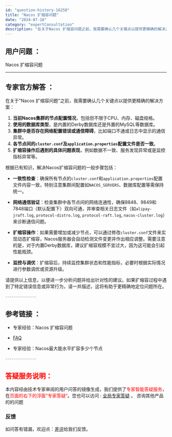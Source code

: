 ```yaml
---
id: "question-history-16258"
title: "Nacos 扩缩容问题"
date: "2024-07-18"
category: "expertConsultation"
description: "在关于Nacos 扩缩容问题之前，我需要确认几个关键点以提供更精确的解决方案：1. **当前Nacos集群的节点配置情况**，包括但不限于CPU、内存、磁盘规格。2. **使用的数据库类型**，是内置的Derby数据库还是外置的MySQL等数据库。3. **集群中是否存在网络配置错误或通信障碍**，"
---
```


## 用户问题 ： 
 Nacos 扩缩容问题  

---------------
## 专家官方解答 ：

在关于"Nacos 扩缩容问题"之前，我需要确认几个关键点以提供更精确的解决方案：

1. **当前Nacos集群的节点配置情况**，包括但不限于CPU、内存、磁盘规格。
2. **使用的数据库类型**，是内置的Derby数据库还是外置的MySQL等数据库。
3. **集群中是否存在网络配置错误或通信障碍**，比如端口不通或日志中显示的通信异常。
4. **各节点间的`cluster.conf`及`application.properties`配置文件是否一致**。
5. **扩缩容操作后遇到的具体问题表现**，例如数据不一致、服务发现异常或是监控指标异常等。

根据已有知识，解决Nacos扩缩容问题的一般步骤包括：

- **一致性检查**：确保所有节点的`cluster.conf`和`application.properties`配置文件内容一致，特别注意集群间配置如`NACOS_SERVERS`、数据库配置等需保持统一。
  
- **网络通信验证**：检查集群中各节点间的网络连通性，确保8848、9849和7848端口（默认配置下）双向可通，并审查相关日志文件（如`alipay-jraft.log`, `protocol-distro.log`, `protocol-raft.log`, `nacos-cluster.log`）来诊断通信问题。

- **扩缩容操作**：如果需要增加或减少节点，可以通过修改`cluster.conf`文件来实现动态扩缩容，Nacos服务器会自动检测文件变更并作出相应调整。需要注意的是，对于内置Derby数据库，建议扩缩容规模不宜过大，因为这可能会引起性能瓶颈。

- **监控与调优**：扩缩容后，持续监控集群状态和性能指标，必要时根据实际情况进行参数调优或资源升级。

请提供以上信息，以便进一步分析问题并给出针对性的建议。如果扩缩容过程中遇到了特定错误信息或异常行为，请一并描述，这将有助于更精确地定位问题所在。


<font color="#949494">---------------</font> 


## 参考链接 ：

* 专家经验：Nacos 扩缩容问题 
 
 * [FAQ](https://nacos.io/docs/latest/guide/user/faq)
 
 * 专家经验：Nacos最大能水平扩容多少个节点 


 <font color="#949494">---------------</font> 
 


## <font color="#FF0000">答疑服务说明：</font> 

本内容经由技术专家审阅的用户问答的镜像生成，我们提供了<font color="#FF0000">专家智能答疑服务</font>，在<font color="#FF0000">页面的右下的浮窗”专家答疑“</font>。您也可以访问 : [全局专家答疑](https://answer.opensource.alibaba.com/docs/intro) 。 咨询其他产品的的问题

### 反馈
如问答有错漏，欢迎点：[差评](https://ai.nacos.io/user/feedbackByEnhancerGradePOJOID?enhancerGradePOJOId=16266)给我们反馈。
